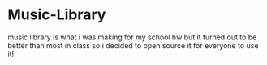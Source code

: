 # Music-Library
music library is what i was making for my school hw but it turned out to be better than most in class so i decided to open source it for everyone to use it!.  
